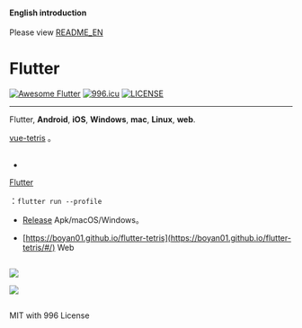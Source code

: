 #### English introduction

Please view [README_EN](https://github.com/boyan01/flutter-tetris/blob/master/README_EN.md)

# Flutter
<a href="https://github.com/Solido/awesome-flutter"><img alt="Awesome Flutter" src="https://img.shields.io/badge/Awesome-Flutter-blue.svg?longCache=true&style=flat-square" /></a> [![996.icu](https://img.shields.io/badge/link-996.icu-red.svg)](https://996.icu) [![LICENSE](https://img.shields.io/badge/license-NPL%20(The%20996%20Prohibited%20License)-blue.svg)](https://github.com/996icu/996.ICU/blob/master/LICENSE)

---

Flutter, **Android**, **iOS**, **Windows**, **mac**, **Linux**, **web**.

[vue-tetris](https://github.com/Binaryify/vue-tetris) 。

## 

* 

  [Flutter](https://flutter.io/docs/get-started/install)

  ：`flutter run --profile`

* [Release](https://github.com/boyan01/flutter-tetris/releases) Apk/macOS/Windows。

*  [https://boyan01.github.io/flutter-tetris](https://boyan01.github.io/flutter-tetris/#/) Web

## 

![](./_preview/game_gif.gif)



![](./_preview/screen_land.jpg)


## 

MIT with 996 License
